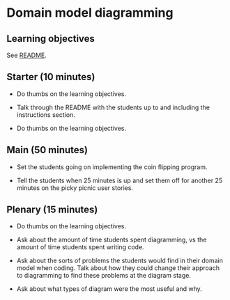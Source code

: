 # Domain model diagramming

## Learning objectives

See [README](./README.md).

## Starter (10 minutes)

* Do thumbs on the learning objectives.

* Talk through the README with the students up to and including the instructions section.

* Do thumbs on the learning objectives.

## Main (50 minutes)

* Set the students going on implementing the coin flipping program.

* Tell the students when 25 minutes is up and set them off for another 25 minutes on the picky picnic user stories.

## Plenary (15 minutes)

* Do thumbs on the learning objectives.

* Ask about the amount of time students spent diagramming, vs the amount of time students spent writing code.

* Ask about the sorts of problems the students would find in their domain model when coding.  Talk about how they could change their approach to diagramming to find these problems at the diagram stage.

* Ask about what types of diagram were the most useful and why.
